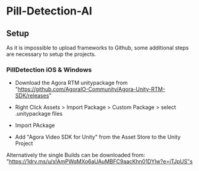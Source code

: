 # Pill-Detection-AI

## Setup
As it is impossible to upload frameworks to Github, some additional steps are necessary to setup the projects.

### PillDetection iOS & Windows
- Download the Agora RTM unitypackage from "https://github.com/AgoraIO-Community/Agora-Unity-RTM-SDK/releases"
- Right Click Assets > Import Package > Custom Package > select .unitypackage files
- Import PAckage

- Add "Agora Video SDK for Unity" from the Asset Store to the Unity Project

Alternatively the single Builds can be downloaded from:
"https://1drv.ms/u/s!AmPWqMXo6aUAuMBFC9aacKhn01DYlw?e=jTJpUS"s
